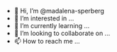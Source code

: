 - 👋 Hi, I’m @madalena-sperberg
- 👀 I’m interested in ...
- 🌱 I’m currently learning ...
- 💞️ I’m looking to collaborate on ...
- 📫 How to reach me ...

<!---
madalena-sperberg/madalena-sperberg is a ✨ special ✨ repository because its `README.md` (this file) appears on your GitHub profile.
You can click the Preview link to take a look at your changes.
--->
